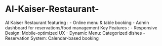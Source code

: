 # Al-Kaiser-Restaurant-
Al Kaiser Restaurant    featuring : - Online menu &amp; table booking - Admin dashboard for reservations/food management  Key Features :  - Responsive Design: Mobile-optimized UX - Dynamic Menu: Categorized dishes - Reservation System: Calendar-based booking 
